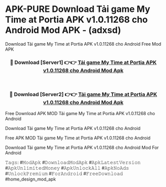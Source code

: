 # APK-PURE Download Tải game My Time at Portia APK v1.0.11268 cho Android Mod APK - (adxsd)
Download Tải game My Time at Portia APK v1.0.11268 cho Android Free Mod APK

<div align="center">
<h3>🔴 Download [Server1] 👉👉 <a href="https://apk-comot.site?title=Tải_game_My_Time_at_Portia_APK_v1.0.11268_cho_Android">Tải game My Time at Portia APK v1.0.11268 cho Android Mod Apk</a></h3><br>

<h3>🔴 Download [Server2] 👉👉 <a href="https://apk-comot.site?title=Tải_game_My_Time_at_Portia_APK_v1.0.11268_cho_Android">Tải game My Time at Portia APK v1.0.11268 cho Android Mod Apk</a></h3>
</div>


Free Download APK MOD Tải game My Time at Portia APK v1.0.11268 cho Android

Download Tải game My Time at Portia APK v1.0.11268 cho Android 

Free APK MOD Tải game My Time at Portia APK v1.0.11268 cho Android 

Download Tải game My Time at Portia APK v1.0.11268 cho Android Mod For Android

𝚃𝚊𝚐𝚜: #𝙼𝚘𝚍𝙰𝚙𝚔 #𝙳𝚘𝚠𝚗𝚕𝚘𝚊𝚍𝙼𝚘𝚍𝙰𝚙𝚔 #𝙰𝚙𝚔𝙻𝚊𝚝𝚎𝚜𝚝𝚅𝚎𝚛𝚜𝚒𝚘𝚗 #𝙰𝚙𝚔𝚄𝚗𝚕𝚒𝚖𝚒𝚝𝚎𝚍𝙼𝚘𝚗𝚎𝚢 #𝙰𝚙𝚔𝚄𝚗𝚕𝚘𝚌𝚔𝙰𝚕𝚕 #𝙰𝚙𝚔𝙽𝚘𝙰𝚍𝚜 #𝚄𝚗𝚕𝚘𝚌𝚔𝙿𝚛𝚎𝚖𝚒𝚞𝚖 #𝙵𝚘𝚛𝙰𝚗𝚍𝚛𝚘𝚒𝚍 #𝙵𝚛𝚎𝚎𝙳𝚘𝚠𝚗𝚕𝚘𝚊𝚍 #home_design_mod_apk
